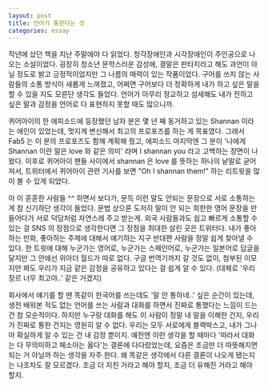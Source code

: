```yaml
---
layout: post
title: 언어가 통한다는 것
categories: essay
---
```


작년에 샀던 책을 지난 주말에야 다 읽었다. 청각장애인과 시각장애인이 주인공으로 나오는 소설이었다. 굉장히 청소년 문학스러운 감성에, 결말은 판타지라고 해도 과언이 아닐 정도로 밝고 긍정적이었지만 그 나름의 매력이 있는 작품이었다. 구어를 쓰지 않는 사람들의 소통 방식이 새롭게 느껴졌고, 어쩌면 구어보다 더 정확하게 내가 하고 싶은 말을 할 수 있을 지도 모른단 생각도 들었다. 언어가 아무리 정교하고 섬세해도 내가 전하고 싶은 말과 감정을 언어로 다 표현하지 못할 때도 많으니까.

​퀴어아이의 한 에피소드에 등장했던 남자 분은 몇 년 째 동거하고 있는 Shannan 이라는 애인이 있었는데, 멋지게 변신해서 최고의 프로포즈를 하는 게 목표였다. 그래서 Fab5 는 이 분의 프로포즈도 함께 계획해 줬고, 에피소드 마지막엔 그 분이 '나에게 Shannan 이란 말은 love 와 같은 의미' 라며 I shannan you 라고 고백하는 장면이 나왔다. 이후로 퀴어아이 팬들 사이에서 shannan 은 love 를 뜻하는 하나의 낱말로 굳어져서, 트위터에서 퀴어아이 관련 기사를 보면 "Oh I shannan them!" 하는 리트윗을 많이 볼 수 있게 되었다.

​아 이 훈훈한 사람들 ^^ 하면서 보다가, 문득 이런 말도 안되는 문장으로 서로 소통하는 게 참 신기하단 생각이 들었다. 문법 상으론 도저히 말이 안 되는 희한한 영어 문장을 만들어다가 서로 덕담처럼 자연스레 주고 받는게. 외국 사람들과도 쉽고 빠르게 소통할 수 있는 걸 SNS 의 장점으로 생각한다면 그 장점을 최대한 살린 곳은 트위터다. 내가 좋아하는 만화, 좋아하는 주제에 대해서 얘기하는 지구 반대편 사람을 정말 쉽게 찾아낼 수 있다. 한 트윗에 대해 누군가는 영어로, 누군가는 스페인어로, 누군가는 일본어로 답글을 달지만 그 안에선 위아더 월드가 따로 없다. 구글 번역기까지 갈 것도 없이, 첨부된 이모지만 봐도 우리가 지금 같은 감정을 공유하고 있다는 걸 쉽게 알 수 있다. (대체로 '우리 장르 너무 최고야..' 같은 거겠지)

​회사에서 얘기를 할 땐 똑같이 한국어를 쓰는데도 '말 안 통하네..' 싶은 순간이 있는데, 생전 배워본 적도 없는 언어를 쓰는 사람과 대화를 하면서 진짜로 통했다는 느낌이 드는 건 참 모순적이다. 하지만 누구랑 대화를 해도 이 사람이 정말 내 말을 이해한 건지, 우리가 진짜로 통한 건지는 영원히 알 수 없다. 우리는 모두 서로에게 블랙박스고, 내가 그나마 확실하게 알 수 있는 건 내 감정 뿐이지. 예전엔 이런 생각을 할 때마다 '따라서 대화는 다 무의미하고 페소아는 옳다'는 결론에 다다랐었는데, 요즘은 조금만 더 따뜻해지면 되는 거 아닐까 하는 생각을 자주 한다. 왜 똑같은 생각에서 다른 결론이 나오게 됐는지는 나조차도 잘 모르겠다. 조금 더 지친 거라고 해야 할지, 조금 더 유해진 거라고 해야 할지.